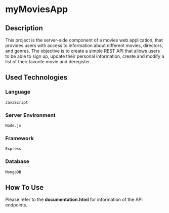 # myMoviesApp

## Description
This project is the server-side component of a movies web application, that provides users with access to information about different movies, directors, and genres. 
The objective is to create a simple REST API that allows users to be able to sign up, update their personal information, create and modify a list of their favorite movie and deregister.

## Used Technologies
### Language
`JavaScript`
### Server Environment
`Node.js`
### Framework
`Express`
### Database
`MongoDB`

## How To Use

Please refer to the **documentation.html** for information of the API endpoints.



